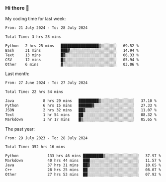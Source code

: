 ### Hi there 👋

My coding time for last week:

<!--START_SECTION:week-->

```txt
From: 21 July 2024 - To: 28 July 2024

Total Time: 3 hrs 28 mins

Python   2 hrs 25 mins   █████████████████▒░░░░░░░   69.52 %
Bash     31 mins         ███▓░░░░░░░░░░░░░░░░░░░░░   14.94 %
Text     13 mins         █▓░░░░░░░░░░░░░░░░░░░░░░░   06.33 %
CSV      12 mins         █▒░░░░░░░░░░░░░░░░░░░░░░░   05.94 %
Other    6 mins          ▓░░░░░░░░░░░░░░░░░░░░░░░░   03.06 %
```

<!--END_SECTION:week-->

Last month:

<!--START_SECTION:month-->

```txt
From: 27 June 2024 - To: 27 July 2024

Total Time: 22 hrs 54 mins

Java             8 hrs 29 mins   █████████▒░░░░░░░░░░░░░░░   37.10 %
Python           6 hrs 15 mins   ██████▓░░░░░░░░░░░░░░░░░░   27.33 %
JSON             2 hrs 32 mins   ██▓░░░░░░░░░░░░░░░░░░░░░░   11.07 %
Text             1 hr 54 mins    ██░░░░░░░░░░░░░░░░░░░░░░░   08.32 %
Markdown         1 hr 17 mins    █▒░░░░░░░░░░░░░░░░░░░░░░░   05.65 %
```

<!--END_SECTION:month-->

The past year:

<!--START_SECTION:year-->

```txt
From: 29 July 2023 - To: 28 July 2024

Total Time: 352 hrs 16 mins

Python             133 hrs 46 mins █████████▒░░░░░░░░░░░░░░░   37.97 %
Markdown           40 hrs 44 mins  ███░░░░░░░░░░░░░░░░░░░░░░   11.57 %
Java               37 hrs 31 mins  ██▓░░░░░░░░░░░░░░░░░░░░░░   10.65 %
C++                28 hrs 25 mins  ██░░░░░░░░░░░░░░░░░░░░░░░   08.07 %
Other              27 hrs 53 mins  ██░░░░░░░░░░░░░░░░░░░░░░░   07.92 %
```

<!--END_SECTION:year-->
